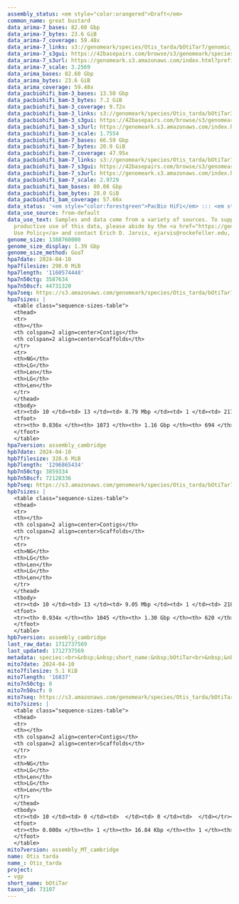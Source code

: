 ```yaml
---
assembly_status: <em style="color:orangered">Draft</em>
common_name: great bustard
data_arima-7_bases: 82.60 Gbp
data_arima-7_bytes: 23.6 GiB
data_arima-7_coverage: 59.48x
data_arima-7_links: s3://genomeark/species/Otis_tarda/bOtiTar7/genomic_data/arima/<br>
data_arima-7_s3gui: https://42basepairs.com/browse/s3/genomeark/species/Otis_tarda/bOtiTar7/genomic_data/arima/
data_arima-7_s3url: https://genomeark.s3.amazonaws.com/index.html?prefix=species/Otis_tarda/bOtiTar7/genomic_data/arima/
data_arima-7_scale: 3.2569
data_arima_bases: 82.60 Gbp
data_arima_bytes: 23.6 GiB
data_arima_coverage: 59.48x
data_pacbiohifi_bam-3_bases: 13.50 Gbp
data_pacbiohifi_bam-3_bytes: 7.2 GiB
data_pacbiohifi_bam-3_coverage: 9.72x
data_pacbiohifi_bam-3_links: s3://genomeark/species/Otis_tarda/bOtiTar3/genomic_data/pacbio_hifi/<br>
data_pacbiohifi_bam-3_s3gui: https://42basepairs.com/browse/s3/genomeark/species/Otis_tarda/bOtiTar3/genomic_data/pacbio_hifi/
data_pacbiohifi_bam-3_s3url: https://genomeark.s3.amazonaws.com/index.html?prefix=species/Otis_tarda/bOtiTar3/genomic_data/pacbio_hifi/
data_pacbiohifi_bam-3_scale: 1.7554
data_pacbiohifi_bam-7_bases: 66.59 Gbp
data_pacbiohifi_bam-7_bytes: 20.9 GiB
data_pacbiohifi_bam-7_coverage: 47.95x
data_pacbiohifi_bam-7_links: s3://genomeark/species/Otis_tarda/bOtiTar7/genomic_data/pacbio_hifi/<br>
data_pacbiohifi_bam-7_s3gui: https://42basepairs.com/browse/s3/genomeark/species/Otis_tarda/bOtiTar7/genomic_data/pacbio_hifi/
data_pacbiohifi_bam-7_s3url: https://genomeark.s3.amazonaws.com/index.html?prefix=species/Otis_tarda/bOtiTar7/genomic_data/pacbio_hifi/
data_pacbiohifi_bam-7_scale: 2.9729
data_pacbiohifi_bam_bases: 80.08 Gbp
data_pacbiohifi_bam_bytes: 28.0 GiB
data_pacbiohifi_bam_coverage: 57.66x
data_status: '<em style="color:forestgreen">PacBio HiFi</em> ::: <em style="color:forestgreen">Arima</em>'
data_use_source: from-default
data_use_text: Samples and data come from a variety of sources. To support fair and
  productive use of this data, please abide by the <a href="https://genome10k.soe.ucsc.edu/data-use-policies/">Data
  Use Policy</a> and contact Erich D. Jarvis, ejarvis@rockefeller.edu, with any questions.
genome_size: 1388760000
genome_size_display: 1.39 Gbp
genome_size_method: GoaT
hpa7date: 2024-04-10
hpa7filesize: 298.0 MiB
hpa7length: '1160574448'
hpa7n50ctg: 3587634
hpa7n50scf: 44731320
hpa7seq: https://s3.amazonaws.com/genomeark/species/Otis_tarda/bOtiTar7/assembly_cambridge/bOtiTar7.hap1.asm.20240410.fasta.gz
hpa7sizes: |
  <table class="sequence-sizes-table">
  <thead>
  <tr>
  <th></th>
  <th colspan=2 align=center>Contigs</th>
  <th colspan=2 align=center>Scaffolds</th>
  </tr>
  <tr>
  <th>NG</th>
  <th>LG</th>
  <th>Len</th>
  <th>LG</th>
  <th>Len</th>
  </tr>
  </thead>
  <tbody>
  <tr><td> 10 </td><td> 13 </td><td> 8.79 Mbp </td><td> 1 </td><td> 217.11 Mbp </td></tr><tr><td> 20 </td><td> 30 </td><td> 6.91 Mbp </td><td> 2 </td><td> 163.33 Mbp </td></tr><tr><td> 30 </td><td> 53 </td><td> 5.65 Mbp </td><td> 3 </td><td> 126.07 Mbp </td></tr><tr><td> 40 </td><td> 80 </td><td> 4.71 Mbp </td><td> 4 </td><td> 83.25 Mbp </td></tr><tr style="background-color:#cccccc;"><td> 50 </td><td> 114 </td><td style="background-color:#88ff88;"> 3.59 Mbp </td><td> 6 </td><td style="background-color:#88ff88;"> 44.73 Mbp </td></tr><tr><td> 60 </td><td> 161 </td><td> 2.49 Mbp </td><td> 10 </td><td> 24.31 Mbp </td></tr><tr><td> 70 </td><td> 230 </td><td> 1.59 Mbp </td><td> 17 </td><td> 16.16 Mbp </td></tr><tr><td> 80 </td><td> 381 </td><td> 400.10 Kbp </td><td> 52 </td><td> 0.86 Mbp </td></tr><tr><td> 90 </td><td> 0 </td><td>  </td><td> 0 </td><td>  </td></tr><tr><td> 100 </td><td> 0 </td><td>  </td><td> 0 </td><td>  </td></tr></tbody>
  <tfoot>
  <tr><th> 0.836x </th><th> 1073 </th><th> 1.16 Gbp </th><th> 694 </th><th> 1.16 Gbp </th></tr>
  </tfoot>
  </table>
hpa7version: assembly_cambridge
hpb7date: 2024-04-10
hpb7filesize: 328.6 MiB
hpb7length: '1296865434'
hpb7n50ctg: 3859334
hpb7n50scf: 72128336
hpb7seq: https://s3.amazonaws.com/genomeark/species/Otis_tarda/bOtiTar7/assembly_cambridge/bOtiTar7.hap2.asm.20240410.fasta.gz
hpb7sizes: |
  <table class="sequence-sizes-table">
  <thead>
  <tr>
  <th></th>
  <th colspan=2 align=center>Contigs</th>
  <th colspan=2 align=center>Scaffolds</th>
  </tr>
  <tr>
  <th>NG</th>
  <th>LG</th>
  <th>Len</th>
  <th>LG</th>
  <th>Len</th>
  </tr>
  </thead>
  <tbody>
  <tr><td> 10 </td><td> 13 </td><td> 9.05 Mbp </td><td> 1 </td><td> 218.45 Mbp </td></tr><tr><td> 20 </td><td> 30 </td><td> 6.95 Mbp </td><td> 2 </td><td> 163.90 Mbp </td></tr><tr><td> 30 </td><td> 53 </td><td> 5.77 Mbp </td><td> 3 </td><td> 125.98 Mbp </td></tr><tr><td> 40 </td><td> 79 </td><td> 4.89 Mbp </td><td> 4 </td><td> 82.66 Mbp </td></tr><tr style="background-color:#cccccc;"><td> 50 </td><td> 110 </td><td style="background-color:#88ff88;"> 3.86 Mbp </td><td> 6 </td><td style="background-color:#88ff88;"> 72.13 Mbp </td></tr><tr><td> 60 </td><td> 151 </td><td> 3.08 Mbp </td><td> 9 </td><td> 33.69 Mbp </td></tr><tr><td> 70 </td><td> 206 </td><td> 2.11 Mbp </td><td> 14 </td><td> 23.49 Mbp </td></tr><tr><td> 80 </td><td> 289 </td><td> 1.30 Mbp </td><td> 22 </td><td> 11.89 Mbp </td></tr><tr><td> 90 </td><td> 486 </td><td> 275.64 Kbp </td><td> 106 </td><td> 353.91 Kbp </td></tr><tr><td> 100 </td><td> 0 </td><td>  </td><td> 0 </td><td>  </td></tr></tbody>
  <tfoot>
  <tr><th> 0.934x </th><th> 1045 </th><th> 1.30 Gbp </th><th> 620 </th><th> 1.30 Gbp </th></tr>
  </tfoot>
  </table>
hpb7version: assembly_cambridge
last_raw_data: 1712737569
last_updated: 1712737569
metadata: species:<br>&nbsp;&nbsp;short_name:&nbsp;bOtiTar<br>&nbsp;&nbsp;name:&nbsp;Otis&nbsp;tarda<br>&nbsp;&nbsp;taxon_id:&nbsp;73107<br>&nbsp;&nbsp;common_name:&nbsp;great&nbsp;bustard<br>&nbsp;&nbsp;order:<br>&nbsp;&nbsp;&nbsp;&nbsp;name:&nbsp;Otidiformes<br>&nbsp;&nbsp;family:<br>&nbsp;&nbsp;&nbsp;&nbsp;name:&nbsp;Otididae<br>&nbsp;&nbsp;individuals:<br>&nbsp;&nbsp;&nbsp;&nbsp;-&nbsp;short_name:&nbsp;bOtiTar7<br>&nbsp;&nbsp;&nbsp;&nbsp;&nbsp;&nbsp;biosample_id:&nbsp;SAMEA114806514<br>&nbsp;&nbsp;&nbsp;&nbsp;&nbsp;&nbsp;sex:&nbsp;female<br>&nbsp;&nbsp;genome_size:&nbsp;1388760000<br>&nbsp;&nbsp;genome_size_method:&nbsp;GoaT<br>&nbsp;&nbsp;project:&nbsp;[&nbsp;vgp&nbsp;]<br>
mito7date: 2024-04-10
mito7filesize: 5.1 KiB
mito7length: '16837'
mito7n50ctg: 0
mito7n50scf: 0
mito7seq: https://s3.amazonaws.com/genomeark/species/Otis_tarda/bOtiTar7/assembly_MT_cambridge/bOtiTar7.MT.20240410.fasta.gz
mito7sizes: |
  <table class="sequence-sizes-table">
  <thead>
  <tr>
  <th></th>
  <th colspan=2 align=center>Contigs</th>
  <th colspan=2 align=center>Scaffolds</th>
  </tr>
  <tr>
  <th>NG</th>
  <th>LG</th>
  <th>Len</th>
  <th>LG</th>
  <th>Len</th>
  </tr>
  </thead>
  <tbody>
  <tr><td> 10 </td><td> 0 </td><td>  </td><td> 0 </td><td>  </td></tr><tr><td> 20 </td><td> 0 </td><td>  </td><td> 0 </td><td>  </td></tr><tr><td> 30 </td><td> 0 </td><td>  </td><td> 0 </td><td>  </td></tr><tr><td> 40 </td><td> 0 </td><td>  </td><td> 0 </td><td>  </td></tr><tr style="background-color:#cccccc;"><td> 50 </td><td> 0 </td><td style="background-color:#ff8888;">  </td><td> 0 </td><td style="background-color:#ff8888;">  </td></tr><tr><td> 60 </td><td> 0 </td><td>  </td><td> 0 </td><td>  </td></tr><tr><td> 70 </td><td> 0 </td><td>  </td><td> 0 </td><td>  </td></tr><tr><td> 80 </td><td> 0 </td><td>  </td><td> 0 </td><td>  </td></tr><tr><td> 90 </td><td> 0 </td><td>  </td><td> 0 </td><td>  </td></tr><tr><td> 100 </td><td> 0 </td><td>  </td><td> 0 </td><td>  </td></tr></tbody>
  <tfoot>
  <tr><th> 0.000x </th><th> 1 </th><th> 16.84 Kbp </th><th> 1 </th><th> 16.84 Kbp </th></tr>
  </tfoot>
  </table>
mito7version: assembly_MT_cambridge
name: Otis tarda
name_: Otis_tarda
project:
- vgp
short_name: bOtiTar
taxon_id: 73107
---
```


